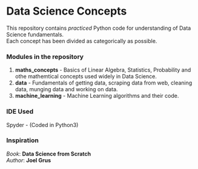 # Data Science Concepts
This repository contains *practiced* Python code for understanding of Data Science fundamentals. </br>
Each concept has been divided as categorically as possible. </br>

### Modules in the repository
1. **maths_concepts** - Basics of Linear Algebra, Statistics, Probability and othe mathemtical concepts used widely in Data Science. </br>
2. **data** - Fundamentals of getting data, scraping data from web, cleaning data, munging data and working on data. </br>
3. **machine_learning** - Machine Learning algorithms and their code.

### IDE Used
Spyder - (Coded in Python3)

### Inspiration
*Book*: **Data Science from Scratch** </br>
*Author*: **Joel Grus**
